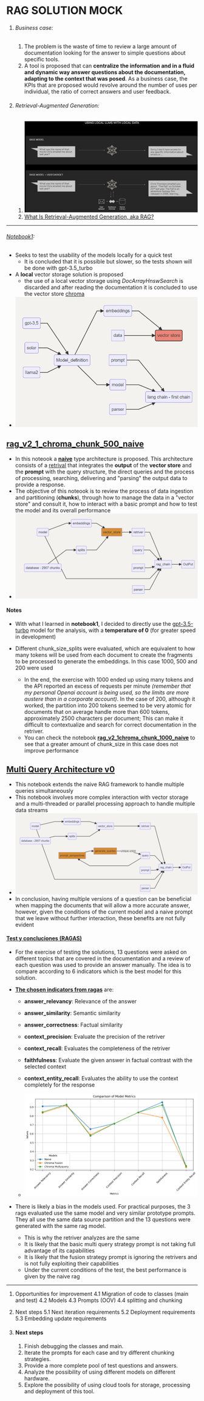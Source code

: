 # RAG SOLUTION MOCK

1. ###### Business case:

   1. The problem is the waste of time to review a large amount of documentation looking for the answer to simple questions about specific tools.
   2. A tool is proposed that can **centralize the information and in a fluid and dynamic way answer questions about the documentation, adapting to the context that was posed**. As a business case, the KPIs that are proposed would revolve around the number of uses per individual, the ratio of correct answers and user feedback.

2. ###### Retrieval-Augmented Generation:

   1. ![alt text](sagemaker_documentation/images/ref1.png)
   2. [What Is Retrieval-Augmented Generation, aka RAG?](https://blogs.nvidia.com/blog/what-is-retrieval-augmented-generation/) 

---

###### [Notebook1](notebook/notebook.ipynb):

- Seeks to test the usability of the models locally for a quick test
   - It is concluded that it is possible but slower, so the tests shown will be done with gpt-3.5_turbo
- A **local** vector storage solution is proposed
   - the use of a local vector storage using *DocArrayHnswSearch* is discarded and after reading the documentation it is concluded to use the vector store [chroma](https://github.com/chroma-core/chroma)
- ![alt text](sagemaker_documentation/images/Notebook1_arch.png)

## [rag_v2_1_chroma_chunk_500_naive](notebook/rag_v2_1_chroma_chunk_500_naive.ipynb)
- In this noteook a **[naive](https://www.marktechpost.com/2024/04/01/evolution-of-rags-naive-rag-advanced-rag-and-modular-rag-architectures/)** type architecture is proposed. This architecture consists of a <u>[retrival](https://python.langchain.com/docs/modules/data_connection/)</u> that integrates the **output** of the **vector store** and the **prompt** with the query structure, the direct queries and the process of processing, searching, delivering and "parsing" the output data to provide a response.
- The objective of this noteook is to review the process of data ingestion and partitioning (**chunks**), through how to manage the data in a "vector store" and consult it, how to interact with a basic prompt and how to test the model and its overall performance
- ![alt text](sagemaker_documentation/images/Naive_arch.png)

#### Notes

- With what I learned in **notebook1**, I decided to directly use the <u>gpt-3.5-turbo</u> model for the analysis, with a **temperature of 0** (for greater speed in development)
- Different chunk_size_splits were evaluated, which are equivalent to how many tokens will be used from each document to create the fragments to be processed to generate the embeddings. In this case 1000, 500 and 200 were used

   - In the end, the exercise with 1000 ended up using many tokens and the API reported an excess of requests per minute *(remember that my personal Openai account is being used, so the limits are more austere than in a corporate account)*. In the case of 200, although it worked, the partition into 200 tokens seemed to be very atomic for documents that on average handle more than 600 tokens, approximately 2500 characters per document; This can make it difficult to contextualize and search for correct documentation in the retriver.
   - You can check the notebook [**rag_v2_1chroma_chunk_1000_naive**](notebook/rag_v2_1_chroma_chunk_1000.ipynb) to see that a greater amount of chunk_size in this case does not improve performance

## [Multi Query Architecture v0](notebook/rag_v2_2_chroma_multi_query.ipynb)
- This notebook extends the naive RAG framework to handle multiple queries simultaneously
- This notebook involves more complex interaction with vector storage and a multi-threaded or parallel processing approach to handle multiple data streams
- ![alt text](sagemaker_documentation/images/MultyQuery.png)
- In conclusion, having multiple versions of a question can be beneficial when mapping the documents that will allow a more accurate answer, however, given the conditions of the current model and a naive prompt that we leave without further interaction, these benefits are not fully evident

#### [Test y concluciones (RAGAS)](notebook/test_comparison.ipynb)
- For the exercise of testing the solutions, 13 questions were asked on different topics that are covered in the documentation and a review of each question was used to provide an answer manually. The idea is to compare according to 6 indicators which is the best model for this solution.
- [**The chosen indicators from ragas**](https://docs.ragas.io/en/stable/references/metrics.html) are:
  
     - **answer_relevancy**: Relevance of the answer
     - **answer_similarity**: Semantic similarity
     - **answer_correctness**: Factual similarity
     - **context_precision**: Evaluate the precision of the retriver
     - **context_recall**: Evaluates the completeness of the retriver
     - **faithfulness**: Evaluate the given answer in factual contrast with the selected context
     - **context_entity_recall**: Evaluates the ability to use the context completely for the response
  
    - ![alt text](sagemaker_documentation/images/test.png)
- There is likely a bias in the models used. For practical purposes, the 3 rags evaluated use the same model and very similar prototype prompts. They all use the same data source partition and the 13 questions were generated with the same rag model.
    
    - This is why the retriver analyzes are the same
    - It is likely that the basic multi query strategy prompt is not taking full advantage of its capabilities
    - It is likely that the fusion strategy prompt is ignoring the retrivers and is not fully exploiting their capabilities
    - Under the current conditions of the test, the best performance is given by the naive rag

---

1. Opportunities for improvement
    4.1 Migration of code to classes (main and test)
    4.2 Models
    4.3 Prompts (OOV)
    4.4 splitting and chunking

2. Next steps
    5.1 Next iteration requirements 
    5.2 Deployment requirements
    5.3 Embedding update requirements

3. #### Next steps

    1. Finish debugging the classes and main.
    2. Iterate the prompts for each case and try different chunking strategies.
    3. Provide a more complete pool of test questions and answers.
    4. Analyze the possibility of using different models on different hardware.
    5. Explore the possibility of using cloud tools for storage, processing and deployment of this tool.

